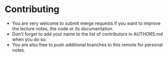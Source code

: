 # Contributing
- You are very welcome to submit merge requests if you want to improve the lecture notes, the code or its documentation.
- Don't forget to add your name to the list of contributors in AUTHORS.md when you do so.
- You are also free to push additional branches to this remote for personal notes.
